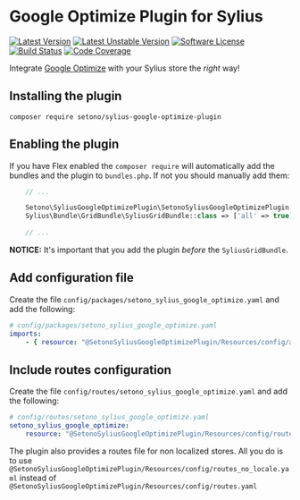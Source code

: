 # Google Optimize Plugin for Sylius

[![Latest Version][ico-version]][link-packagist]
[![Latest Unstable Version][ico-unstable-version]][link-packagist]
[![Software License][ico-license]](LICENSE)
[![Build Status][ico-github-actions]][link-github-actions]
[![Code Coverage][ico-code-coverage]][link-code-coverage]

Integrate [Google Optimize](https://optimize.google.com) with your Sylius store the _right_ way!

## Installing the plugin

```shell
composer require setono/sylius-google-optimize-plugin
```

## Enabling the plugin

If you have Flex enabled the `composer require` will automatically add the bundles and the plugin to `bundles.php`.
If not you should manually add them:

```php
    // ...

    Setono\SyliusGoogleOptimizePlugin\SetonoSyliusGoogleOptimizePlugin::class => ['all' => true],
    Sylius\Bundle\GridBundle\SyliusGridBundle::class => ['all' => true],
    
    // ...
```

**NOTICE:** It's important that you add the plugin _before_ the `SyliusGridBundle`.

## Add configuration file

Create the file `config/packages/setono_sylius_google_optimize.yaml` and add the following:

```yaml
# config/packages/setono_sylius_google_optimize.yaml
imports:
    - { resource: "@SetonoSyliusGoogleOptimizePlugin/Resources/config/app/config.yaml" }
```

## Include routes configuration

Create the file `config/routes/setono_sylius_google_optimize.yaml` and add the following:

```yaml
# config/routes/setono_sylius_google_optimize.yaml
setono_sylius_google_optimize:
    resource: "@SetonoSyliusGoogleOptimizePlugin/Resources/config/routes.yaml"
```

The plugin also provides a routes file for non localized stores. All you do is to use
`@SetonoSyliusGoogleOptimizePlugin/Resources/config/routes_no_locale.yaml` instead of
`@SetonoSyliusGoogleOptimizePlugin/Resources/config/routes.yaml`


[ico-version]: https://poser.pugx.org/setono/sylius-google-optimize-plugin/v/stable
[ico-unstable-version]: https://poser.pugx.org/setono/sylius-google-optimize-plugin/v/unstable
[ico-license]: https://poser.pugx.org/setono/sylius-google-optimize-plugin/license
[ico-github-actions]: https://github.com/Setono/SyliusGoogleOptimizePlugin/workflows/build/badge.svg
[ico-code-coverage]: https://codecov.io/gh/Setono/SyliusGoogleOptimizePlugin/branch/master/graph/badge.svg

[link-packagist]: https://packagist.org/packages/setono/sylius-google-optimize-plugin
[link-github-actions]: https://github.com/Setono/SyliusGoogleOptimizePlugin/actions
[link-code-coverage]: https://codecov.io/gh/Setono/SyliusGoogleOptimizePlugin
